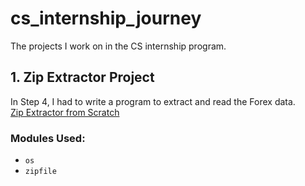 # cs_internship_journey
The projects I work on in the CS internship program.

## 1. **Zip Extractor Project**
In Step 4, I had to write a program to extract and read the Forex data.  
[Zip Extractor from Scratch](https://github.com/nargesghan/cs_internship_journey/tree/main/zip%20extractor%20from%20scratch)

### Modules Used:
- `os`
- `zipfile`
